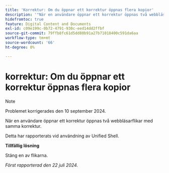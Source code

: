 ```yaml
---
title: 'Korrektur: Om du öppnar ett korrektur öppnas flera kopior'
description: '"När en användare öppnar ett korrektur öppnas två webbläsarflikar med samma korrektur. '''
hidefromtoc: true
feature: Digital Content and Documents
exl-id: c09e199c-0b72-4791-930c-eed14dd2ffbf
source-git-commit: 79ffb8fc61d5dd80b91a27b71018400c591da6aa
workflow-type: tm+mt
source-wordcount: '66'
ht-degree: 0%

---
```


# korrektur: Om du öppnar ett korrektur öppnas flera kopior

>[!NOTE]
>
>Problemet korrigerades den 10 september 2024.

När en användare öppnar ett korrektur öppnas två webbläsarflikar med samma korrektur.

Detta har rapporterats vid användning av Unified Shell.

**Tillfällig lösning**

Stäng en av flikarna.

_Först rapporterad den 22 juli 2024._
